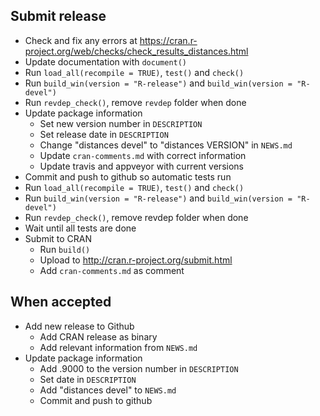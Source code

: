 ## Submit release

* Check and fix any errors at https://cran.r-project.org/web/checks/check_results_distances.html
* Update documentation with `document()`
* Run `load_all(recompile = TRUE)`, `test()` and `check()`
* Run `build_win(version = "R-release")` and `build_win(version = "R-devel")`
* Run `revdep_check()`, remove `revdep` folder when done
* Update package information
	- Set new version number in `DESCRIPTION`
	- Set release date in `DESCRIPTION`
	- Change "distances devel" to "distances VERSION" in `NEWS.md`
	- Update `cran-comments.md` with correct information
	- Update travis and appveyor with current versions
* Commit and push to github so automatic tests run
* Run `load_all(recompile = TRUE)`, `test()` and `check()`
* Run `build_win(version = "R-release")` and `build_win(version = "R-devel")`
* Run `revdep_check()`, remove revdep folder when done
* Wait until all tests are done
* Submit to CRAN
	- Run `build()`
	- Upload to http://cran.r-project.org/submit.html
	- Add `cran-comments.md` as comment


## When accepted

* Add new release to Github
	- Add CRAN release as binary
	- Add relevant information from `NEWS.md`
* Update package information
	- Add .9000 to the version number in `DESCRIPTION`
	- Set date in `DESCRIPTION`
	- Add "distances devel" to `NEWS.md`
	- Commit and push to github
